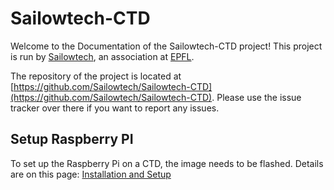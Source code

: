 # Sailowtech-CTD

Welcome to the Documentation of the Sailowtech-CTD project!
This project is run by [Sailowtech](https://sailowtech.ch), an association at [EPFL](https://epfl.ch).

The repository of the project is located at [https://github.com/Sailowtech/Sailowtech-CTD](https://github.com/Sailowtech/Sailowtech-CTD). Please use the issue tracker over there if you want to report any issues.

## Setup Raspberry PI
To set up the Raspberry Pi on a CTD, the image needs to be flashed. Details are on this page: [Installation and Setup](operating-system/installing.md)